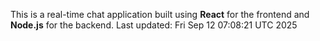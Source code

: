 This is a real-time chat application built using **React** for the frontend and **Node.js** for the backend.
Last updated: Fri Sep 12 07:08:21 UTC 2025
